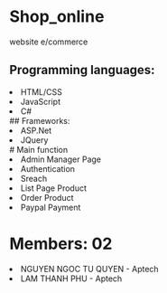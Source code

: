 # Shop_online
website e/commerce
## Programming languages:
<li>HTML/CSS</li>
<li>JavaScript</li>
<li>C#</li>
## Frameworks:
<li>ASP.Net</li>
<li>JQuery</li>
# Main function
<li>Admin Manager Page</li>
<li>Authentication</li>
<li>Sreach</li>
<li>List Page Product</li>
<li>Order Product</li>
<li>Paypal Payment</li>

# Members: 02 
<li>NGUYEN NGOC TU QUYEN - Aptech </li>
<li>LAM THANH PHU - Aptech </li>
